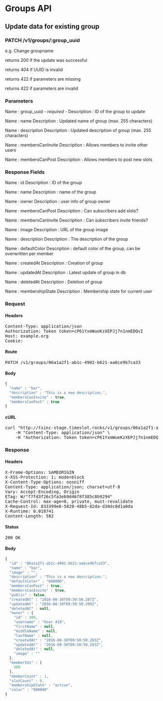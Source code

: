 # Groups API

## Update data for existing group

### PATCH /v1/groups/:group_uuid

e.g. Change groupname

returns 200 if the update was successful

returns 404 if UUID is invalid

returns 422 if parameters are missing

returns 422 if parameters are invalid

### Parameters

Name : group_uuid *- required -*
Description : ID of the group to update

Name : name
Description : Updated name of group (max. 255 characters)

Name : description
Description : Updated description of group (max. 255 characters)

Name : membersCanInvite
Description : Allows members to invite other users

Name : membersCanPost
Description : Allows members to post new slots


### Response Fields

Name : id
Description : ID of the group

Name : name
Description : name of the group

Name : owner
Description : user info of group owner

Name : membersCanPost
Description : Can subscribers add slots?

Name : membersCanInvite
Description : Can subscribers invite friends?

Name : image
Description : URL of the group image

Name : description
Description : The description of the group

Name : defaultColor
Description : default color of the group, can be overwritten per member

Name : createdAt
Description : Creation of group

Name : updatedAt
Description : Latest update of group in db

Name : deletedAt
Description : Deletion of group

Name : membershipState
Description : Membership state for current user

### Request

#### Headers

<pre>Content-Type: application/json
Authorization: Token token=cP61YxmWueKzXEPJj7n1nmEDQvI
Host: example.org
Cookie: </pre>

#### Route

<pre>PATCH /v1/groups/06a1a2f1-ab1c-4902-b621-aa6ce9b7ca33</pre>

#### Body
```javascript
{
  "name" : "bar",
  "description" : "This is a new description.",
  "membersCanInvite" : true,
  "membersCanPost" : true
}
```


#### cURL

<pre class="request">curl &quot;http://tsinc-stage.timeslot.rocks/v1/groups/06a1a2f1-ab1c-4902-b621-aa6ce9b7ca33&quot; -d &#39;{&quot;name&quot;:&quot;bar&quot;,&quot;description&quot;:&quot;This is a new description.&quot;,&quot;membersCanInvite&quot;:true,&quot;membersCanPost&quot;:true}&#39; -X PATCH \
	-H &quot;Content-Type: application/json&quot; \
	-H &quot;Authorization: Token token=cP61YxmWueKzXEPJj7n1nmEDQvI&quot;</pre>

### Response

#### Headers

<pre>X-Frame-Options: SAMEORIGIN
X-XSS-Protection: 1; mode=block
X-Content-Type-Options: nosniff
Content-Type: application/json; charset=utf-8
Vary: Accept-Encoding, Origin
ETag: W/&quot;f7fd3f26c5fa3eb9d46f8f385c8b9294&quot;
Cache-Control: max-age=0, private, must-revalidate
X-Request-Id: 833399e0-5828-48b5-82da-d30dc8d1a0da
X-Runtime: 0.018741
Content-Length: 582</pre>

#### Status

<pre>200 OK</pre>

#### Body

```javascript
{
  "id" : "06a1a2f1-ab1c-4902-b621-aa6ce9b7ca33",
  "name" : "bar",
  "image" : "",
  "description" : "This is a new description.",
  "defaultColor" : "000000",
  "membersCanPost" : true,
  "membersCanInvite" : true,
  "public" : false,
  "createdAt" : "2016-08-30T09:50:50.287Z",
  "updatedAt" : "2016-08-30T09:50:50.299Z",
  "deletedAt" : null,
  "owner" : {
    "id" : 309,
    "username" : "User 419",
    "firstName" : null,
    "middleName" : null,
    "lastName" : null,
    "createdAt" : "2016-08-30T09:50:50.283Z",
    "updatedAt" : "2016-08-30T09:50:50.283Z",
    "deletedAt" : null,
    "image" : ""
  },
  "memberIds" : [
    309
  ],
  "memberCount" : 1,
  "slotCount" : 0,
  "membershipState" : "active",
  "color" : "000000"
}
```
